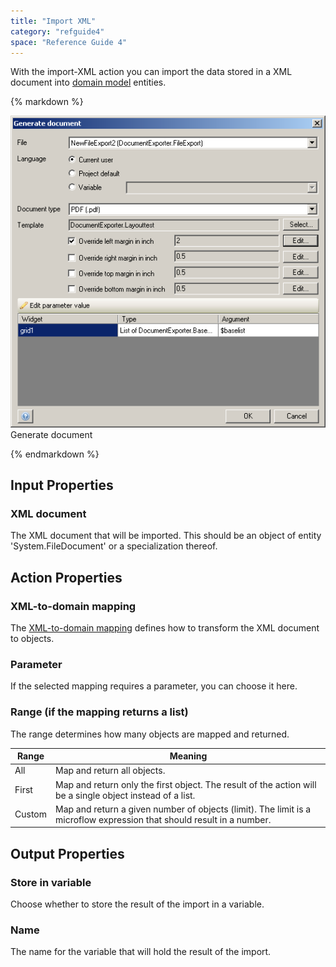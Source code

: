 ```yaml
---
title: "Import XML"
category: "refguide4"
space: "Reference Guide 4"
---
```

With the import-XML action you can import the data stored in a XML document into [domain model](domain-model) entities.

<div class="alert alert-info">{% markdown %}

![](attachments/819203/918200.png)
Generate document

{% endmarkdown %}</div>

## Input Properties

### XML document

The XML document that will be imported. This should be an object of entity 'System.FileDocument' or a specialization thereof.

## Action Properties

### XML-to-domain mapping

The [XML-to-domain mapping](xml-to-domain-mappings) defines how to transform the XML document to objects.

### Parameter

If the selected mapping requires a parameter, you can choose it here.

### Range (if the mapping returns a list)

The range determines how many objects are mapped and returned.

| Range | Meaning |
| --- | --- |
| All | Map and return all objects. |
| First | Map and return only the first object. The result of the action will be a single object instead of a list. |
| Custom | Map and return a given number of objects (limit). The limit is a microflow expression that should result in a number. |

## Output Properties

### Store in variable

Choose whether to store the result of the import in a variable.

### Name

The name for the variable that will hold the result of the import.
